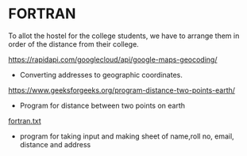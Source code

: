 # FORTRAN

To allot the hostel for the college students, we have to arrange them in order of the distance from their college.

https://rapidapi.com/googlecloud/api/google-maps-geocoding/
- Converting addresses to geographic coordinates.

https://www.geeksforgeeks.org/program-distance-two-points-earth/
- Program for distance between two points on earth

[fortran.txt](https://github.com/Pringith07/FORTRAN./files/8237897/fortran.txt)
- program for taking input and making sheet of name,roll no, email, distance and address
